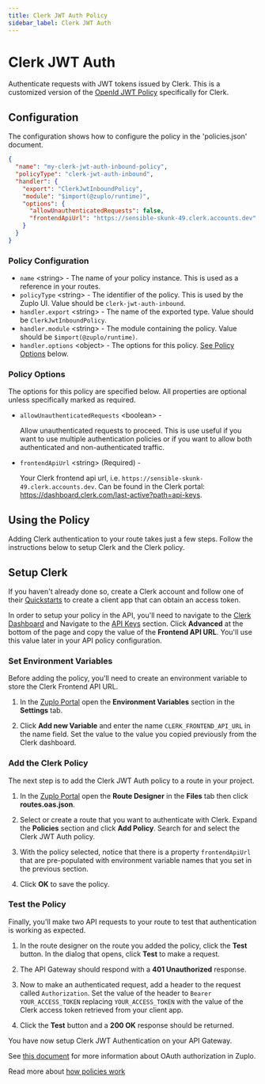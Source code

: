 ```yaml
---
title: Clerk JWT Auth Policy
sidebar_label: Clerk JWT Auth
---
```


<!-- WARNING: This document is generated. DO NOT EDIT BY HAND -->

# Clerk JWT Auth






<!-- start: intro.md -->
Authenticate requests with JWT tokens issued by Clerk. This is a customized version of the [OpenId JWT Policy](https://zuplo.com/docs/policies/open-id-jwt-auth-inbound) specifically for Clerk.

<!-- end: intro.md -->

<PolicyStatus isBeta={false} isPaidAddOn={false} />



## Configuration 

The configuration shows how to configure the policy in the 'policies.json' document.

```json title="config/policies.json"
{
  "name": "my-clerk-jwt-auth-inbound-policy",
  "policyType": "clerk-jwt-auth-inbound",
  "handler": {
    "export": "ClerkJwtInboundPolicy",
    "module": "$import(@zuplo/runtime)",
    "options": {
      "allowUnauthenticatedRequests": false,
      "frontendApiUrl": "https://sensible-skunk-49.clerk.accounts.dev"
    }
  }
}
```

<div className="policy-options">
<div><h3 class="anchor anchorWithStickyNavbar_node_modules-@docusaurus-theme-classic-lib-theme-Heading-styles-module" id="policy-configuration">Policy Configuration<a href="#policy-configuration" class="hash-link" aria-label="Direct link to Policy Configuration" title="Direct link to Policy Configuration">​</a></h3><ul><li><code>name</code> <span class="type-option">&lt;string&gt;</span> - The name of your policy instance. This is used as a reference in your routes.</li><li><code>policyType</code> <span class="type-option">&lt;string&gt;</span> - The identifier of the policy. This is used by the Zuplo UI. Value should be <code>clerk-jwt-auth-inbound</code>.</li><li><code>handler.export</code> <span class="type-option">&lt;string&gt;</span> - The name of the exported type. Value should be <code>ClerkJwtInboundPolicy</code>.</li><li><code>handler.module</code> <span class="type-option">&lt;string&gt;</span> - The module containing the policy. Value should be <code>$import(@zuplo/runtime)</code>.</li><li><code>handler.options</code> <span class="type-option">&lt;object&gt;</span> - The options for this policy. <a href="#policy-options">See Policy Options</a> below.</li></ul><h3 class="anchor anchorWithStickyNavbar_node_modules-@docusaurus-theme-classic-lib-theme-Heading-styles-module" id="policy-options">Policy Options<a href="#policy-options" class="hash-link" aria-label="Direct link to Policy Options" title="Direct link to Policy Options">​</a></h3><p>The options for this policy are specified below. All properties are optional unless specifically marked as required.</p><ul><li><code>allowUnauthenticatedRequests</code><span class="type-option"> &lt;boolean&gt;</span> - <div><p>Allow unauthenticated requests to proceed. This is use useful if you want to use multiple authentication policies or if you want to allow both authenticated and non-authenticated traffic.</p></div></li><li><code>frontendApiUrl</code><span class="type-option"> &lt;string&gt;</span><span class="required-option"> (Required)</span> - <div><p>Your Clerk frontend api url, i.e. <code>https://sensible-skunk-49.clerk.accounts.dev</code>. Can be found in the Clerk portal: <a href="https://dashboard.clerk.com/last-active?path=api-keys">https://dashboard.clerk.com/last-active?path=api-keys</a>.</p></div></li></ul></div>
</div>

## Using the Policy
<!-- start: doc.md -->
Adding Clerk authentication to your route takes just a few steps. Follow the
instructions below to setup Clerk and the Clerk policy.

## Setup Clerk

If you haven't already done so, create a Clerk account and follow one of their
[Quickstarts](https://clerk.com/docs/quickstarts/overview) to create a client
app that can obtain an access token.

In order to setup your policy in the API, you'll need to navigate to the
[Clerk Dashboard](https://dashboard.clerk.com/) and Navigate to the
[API Keys](https://dashboard.clerk.com/last-active?path=api-keys) section. Click
**Advanced** at the bottom of the page and copy the value of the **Frontend API
URL**. You'll use this value later in your API policy configuration.

### Set Environment Variables

Before adding the policy, you'll need to create an environment variable to store
the Clerk Frontend API URL.

1. In the [Zuplo Portal](https://portal.zuplo.com) open the **Environment
   Variables** section in the <SettingsTabIcon /> **Settings** tab.

2. Click **Add new Variable** and enter the name `CLERK_FRONTEND_API_URL` in the
   name field. Set the value to the value you copied previously from the Clerk
   dashboard.

### Add the Clerk Policy

The next step is to add the Clerk JWT Auth policy to a route in your project.

1. In the [Zuplo Portal](https://portal.zuplo.com) open the **Route Designer**
   in the <CodeEditorTabIcon /> **Files** tab then click **routes.oas.json**.

2. Select or create a route that you want to authenticate with Clerk. Expand the
   **Policies** section and click **Add Policy**. Search for and select the
   Clerk JWT Auth policy.

   <Screenshot src="https://cdn.zuplo.com/assets/c4bab517-1e42-4f68-83ce-b0ee4adca713.png" />

3. With the policy selected, notice that there is a property `frontendApiUrl`
   that are pre-populated with environment variable names that you set in the
   previous section.

  <Screenshot src="https://cdn.zuplo.com/assets/85d90802-d919-47c6-b944-c6ec3574a714.png" size="md" />
 
4. Click **OK** to save the policy.

### Test the Policy

Finally, you'll make two API requests to your route to test that authentication
is working as expected.

1. In the route designer on the route you added the policy, click the **Test**
   button. In the dialog that opens, click **Test** to make a request.

2. The API Gateway should respond with a **401 Unauthorized** response.

  <Screenshot src="https://cdn.zuplo.com/assets/626e10a2-2350-439a-9081-1ccf1fe90cad.png" size="md" />

3. Now to make an authenticated request, add a header to the request called
   `Authorization`. Set the value of the header to `Bearer YOUR_ACCESS_TOKEN`
   replacing `YOUR_ACCESS_TOKEN` with the value of the Clerk access token
   retrieved from your client app.

  <Screenshot src="https://cdn.zuplo.com/assets/1486821b-cade-4041-b05b-80d3366327a5.png" size="lg" />

4. Click the **Test** button and a **200 OK** response should be returned.

  <Screenshot src="https://cdn.zuplo.com/assets/8182f932-8db6-4456-842f-f65158b174c0.png" size="md" />

You have now setup Clerk JWT Authentication on your API Gateway.

See [this document](/docs/articles/oauth-authentication) for more information
about OAuth authorization in Zuplo.

<!-- end: doc.md -->

Read more about [how policies work](/docs/articles/policies)
